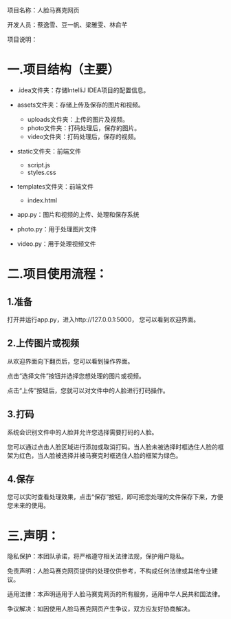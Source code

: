项目名称：人脸马赛克网页

开发人员：蔡逸雪、豆一帆、梁雅雯、林俞芊

项目说明：

# 一.项目结构（主要）

+ .idea文件夹：存储IntelliJ IDEA项目的配置信息。

+ assets文件夹：存储上传及保存的图片和视频。
    + uploads文件夹：上传的图片及视频。
    + photo文件夹：打码处理后，保存的图片。
    + video文件夹：打码处理后，保存的视频。

+ static文件夹：前端文件
    + script.js
    + styles.css

+ templates文件夹：前端文件
    + index.html

+ app.py：图片和视频的上传、处理和保存系统

+ photo.py：用于处理图片文件

+ video.py：用于处理视频文件


# 二.项目使用流程：
## 1.准备
打开并运行app.py，进入http://127.0.0.1:5000， 您可以看到欢迎界面。

## 2.上传图片或视频
从欢迎界面向下翻页后，您可以看到操作界面。

点击“选择文件”按钮并选择您想处理的图片或视频。

点击“上传”按钮后，您就可以对文件中的人脸进行打码操作。

## 3.打码
系统会识别文件中的人脸并允许您选择需要打码的人脸。

您可以通过点击人脸区域进行添加或取消打码。当人脸未被选择时框选住人脸的框架为红色，当人脸被选择并被马赛克时框选住人脸的框架为绿色。

## 4.保存
您可以实时查看处理效果，点击“保存”按钮，即可把您处理的文件保存下来，方便您未来的使用。

# 三.声明：

隐私保护：本团队承诺，将严格遵守相关法律法规，保护用户隐私。

免责声明：人脸马赛克网页提供的处理仅供参考，不构成任何法律或其他专业建议。

适用法律：本声明适用于人脸马赛克网页的所有服务，适用中华人民共和国法律。

争议解决：如因使用人脸马赛克网页产生争议，双方应友好协商解决。
